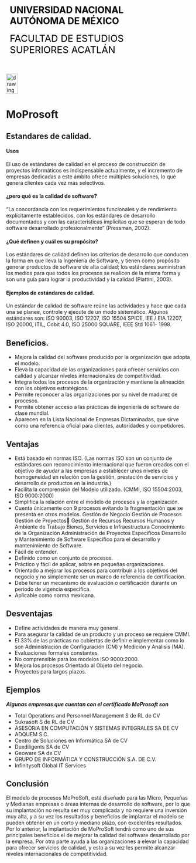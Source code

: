 <div style="display: table;">
    <div style="width: 75%;float: left;margin: auto;padding: 50px 0px 50px 10px; float: left;">
        <span style="color: black;font-size: 25px;font-weight: bold;">UNIVERSIDAD NACIONAL AUTÓNOMA DE MÉXICO</span></br></br>
        <span style="color: black;font-size: 26px;">FACULTAD DE ESTUDIOS SUPERIORES ACATLÁN</span>
    </div>
    <img src="/archivos/index/fesa.png" alt="drawing" width="200" style="width: 25%;"/>
</div>

# MoProsoft  
## Estandares de calidad.
#### Usos
El uso de estándares de calidad en el proceso de construcción de proyectos informáticos es 
indispensable actualmente, y el incremento de empresas dedicadas a este ámbito ofrece múltiples 
soluciones, lo que genera clientes cada vez más selectivos.

#### ¿pero qué es la calidad de software?
“La concordancia con los requerimientos funcionales y de rendimiento explícitamente 
establecidos, con los estándares de desarrollo documentados y con las características implícitas 
que se esperan de todo software desarrollado profesionalmente” (Pressman, 2002).

#### ¿Qué definen y cuál es su propósito?
Los estándares de calidad definen los criterios de desarrollo que conducen la forma en que lleva 
la Ingeniería de Software, y tienen como propósito generar productos de software de alta calidad;
los estándares suministran los medios para que todos los procesos se realicen de la misma forma 
y son una guía para lograr la productividad y la calidad (Piattini, 2003).

#### Ejemplos de estándares de calidad.
Un estándar de calidad de software reúne las actividades y hace que cada una se planee, controle 
y ejecute de un modo sistemático. Algunos estándares son: ISO 90003, ISO 12207, ISO 15504 
SPICE, IEE / EIA 12207, ISO 20000, ITIL, Cobit 4.0, ISO 25000 SQUARE, IEEE Std 1061-
1998.

## Beneficios.
* Mejora la calidad del software producido por la organización que adopta el modelo.
* Eleva la capacidad de las organizaciones para ofrecer servicios con calidad y alcanzar niveles internacionales de competitividad.
* Integra todos los procesos de la organización y mantiene la alineación con los objetivos estratégicos.
* Permite reconocer a las organizaciones por su nivel de madurez de procesos.
* Permite obtener acceso a las prácticas de ingeniería de software de clase mundial.
* Aparecen en la Lista Nacional de Empresas Dictaminadas, que sirve como una referencia oficial para clientes, autoridades y competidores.

## Ventajas 
* Está basado en normas ISO. (Las normas ISO son un conjunto de estándares con reconocimiento internacional que fueron creados con el objetivo de ayudar a las empresas a establecer unos niveles de homogeneidad en relación con la gestión, prestación de servicios y desarrollo de productos en la industria.)
* Facilita la comprensión del Modelo utilizado. (CMMI, ISO 15504:2003, ISO 9000:2000)
* Simplifica la relación entre el modelo de procesos y la organización.
* Cuenta únicamente con 9 procesos evitando la fragmentación que se presenta en otros modelos.
Gestión de Negocio
Gestión de Procesos
Gestión de Proyectos Gestión de Recursos
Recursos Humanos y Ambiente de Trabajo
Bienes, Servicios e Infraestructura
Conocimiento de la Organización
Administración de Proyectos Específicos
Desarrollo y Mantenimiento de Software
Específico para el desarrollo y mantenimiento de Software.
* Fácil de entender.
* Definido como un conjunto de procesos.
* Práctico y fácil de aplicar, sobre en pequeñas organizaciones.
* Orientado a mejorar los procesos para contribuir a los objetivos del negocio y no simplemente ser un marco de referencia de certificación.
* Debe tener un mecanismo de evaluación o certificación durante un periodo de vigencia especifica.
* Aplicable como norma mexicana.

## Desventajas
* Define actividades de manera muy general.
* Para asegurar la calidad de un producto y un proceso se requiere CMMI.
* El 33% de las prácticas no cubiertas de definir e implementar como lo son Administración de Configuración (CM) y Medición y Análisis (MA).
* Evaluaciones formales constantes.
* No comprensible para los modelos ISO 9000:2000.
* Mejora los procesos Orientado al Objeto del negocio.
* Proyectos para largos plazos.

## Ejemplos
 ***Algunas empresas que cuentan con el certificado MoProsoft son***  

 - Total Operations and Personnel Management S de RL de CV  
 - Sukrasoft S de RL de CV  
 - ASESORíA EN COMPUTACiÓN Y SISTEMAS INTEGRALES SA DE CV  
 - ADQUEM S.C.  
 - Centro de Soluciones en Informática SA de CV  
 - Duxdiligents SA de CV  
 - Geoware SA de CV  
 - GRUPO DE INFORMÁTICA Y CONSTRUCCiÓN S.A. DE C.V.  
 - Infinitysoft Global IT Services   
 
## Conclusión 
El modelo de procesos MoProSoft, está diseñado para las Micro, Pequeñas y Medianas empresas o áreas internas de desarrollo de software, por lo que su implantación no resulta ser muy complicada y no requiere una inversión muy alta, y a su vez los resultados y beneficios de implantar el modelo se pueden obtener en un corto y mediano plazo, con excelentes resultados. Por lo anterior, la implantación de MoProSoft tendrá como uno de sus principales beneficios el de mejorar la calidad del software desarrollado por la empresa. Por otra parte ayuda a las organizaciones a elevar la capacidad para ofrecer servicios de calidad, y esto a su vez les permite alcanzar niveles internacionales de competitividad.